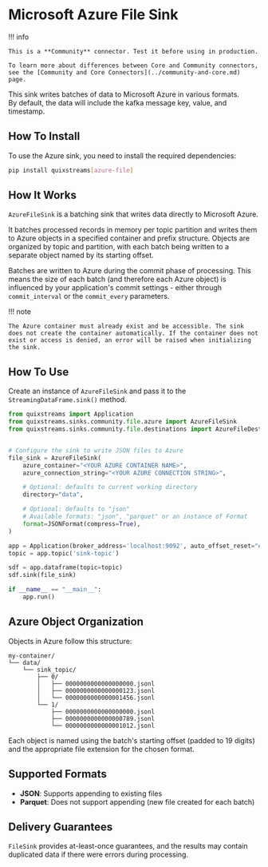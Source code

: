 # Microsoft Azure File Sink

!!! info

    This is a **Community** connector. Test it before using in production.

    To learn more about differences between Core and Community connectors, see the [Community and Core Connectors](../community-and-core.md) page.

This sink writes batches of data to Microsoft Azure in various formats.  
By default, the data will include the kafka message key, value, and timestamp.  

## How To Install

To use the Azure sink, you need to install the required dependencies:

```bash
pip install quixstreams[azure-file]
```

## How It Works

`AzureFileSink` is a batching sink that writes data directly to Microsoft Azure.  

It batches processed records in memory per topic partition and writes them to Azure objects in a specified container and prefix structure. Objects are organized by topic and partition, with each batch being written to a separate object named by its starting offset.

Batches are written to Azure during the commit phase of processing. This means the size of each batch (and therefore each Azure object) is influenced by your application's commit settings - either through `commit_interval` or the `commit_every` parameters.

!!! note

    The Azure container must already exist and be accessible. The sink does not create the container automatically. If the container does not exist or access is denied, an error will be raised when initializing the sink.

## How To Use

Create an instance of `AzureFileSink` and pass it to the `StreamingDataFrame.sink()` method.

```python
from quixstreams import Application
from quixstreams.sinks.community.file.azure import AzureFileSink
from quixstreams.sinks.community.file.destinations import AzureFileDestination


# Configure the sink to write JSON files to Azure
file_sink = AzureFileSink(
    azure_container="<YOUR AZURE CONTAINER NAME>",
    azure_connection_string="<YOUR AZURE CONNECTION STRING>",

    # Optional: defaults to current working directory
    directory="data",

    # Optional: defaults to "json"
    # Available formats: "json", "parquet" or an instance of Format
    format=JSONFormat(compress=True),
)

app = Application(broker_address='localhost:9092', auto_offset_reset="earliest")
topic = app.topic('sink-topic')

sdf = app.dataframe(topic=topic)
sdf.sink(file_sink)

if __name__ == "__main__":
    app.run()
```

## Azure Object Organization

Objects in Azure follow this structure:
```
my-container/
└── data/
    └── sink_topic/
        ├── 0/
        │   ├── 0000000000000000000.jsonl
        │   ├── 0000000000000000123.jsonl
        │   └── 0000000000000001456.jsonl
        └── 1/
            ├── 0000000000000000000.jsonl
            ├── 0000000000000000789.jsonl
            └── 0000000000000001012.jsonl
```

Each object is named using the batch's starting offset (padded to 19 digits) and the appropriate file extension for the chosen format.

## Supported Formats

- **JSON**: Supports appending to existing files
- **Parquet**: Does not support appending (new file created for each batch)

## Delivery Guarantees

`FileSink` provides at-least-once guarantees, and the results may contain duplicated data if there were errors during processing.